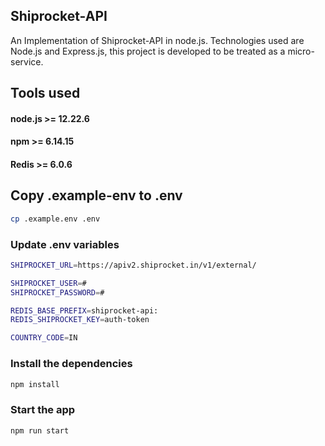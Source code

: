 ## Shiprocket-API

An Implementation of Shiprocket-API in node.js. Technologies used are Node.js and Express.js, this project is developed to be treated as a micro-service.

## Tools used
#### node.js >= 12.22.6
#### npm >= 6.14.15
#### Redis >= 6.0.6

## Copy .example-env to .env
```bash
cp .example.env .env
```

### Update .env variables
```bash
SHIPROCKET_URL=https://apiv2.shiprocket.in/v1/external/

SHIPROCKET_USER=#
SHIPROCKET_PASSWORD=#

REDIS_BASE_PREFIX=shiprocket-api:
REDIS_SHIPROCKET_KEY=auth-token

COUNTRY_CODE=IN
```

### Install the dependencies
```bash
npm install
```

### Start the app
```bash
npm run start
```